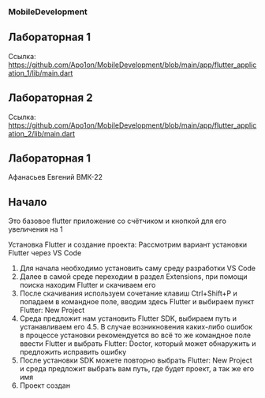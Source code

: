 ### MobileDevelopment

## Лабораторная 1
Ссылка: https://github.com/Apo1on/MobileDevelopment/blob/main/app/flutter_application_1/lib/main.dart

## Лабораторная 2
Ссылка: https://github.com/Apo1on/MobileDevelopment/blob/main/app/flutter_application_2/lib/main.dart

## Лабораторная 1
Афанасьев Евгений ВМК-22

## Начало
Это базовое flutter приложение со счётчиком и кнопкой для его увеличения на 1

Установка Flutter и создание проекта: Рассмотрим вариант установки Flutter через VS Code 
1. Для начала необходимо установить саму среду разработки VS Code 
2. Далее в самой среде переходим в раздел Extensions, при помощи поиска находим Flutter и скачиваем его 
3. После скачивания используем сочетание клавиш Ctrl+Shift+P и попадаем в командное поле, вводим здесь Flutter и выбираем пункт Flutter: New Project
4. Среда предложит нам установить Flutter SDK, выбираем путь и устанавливаем его 
    4.5. В случае возникновения каких-либо ошибок в процессе установки рекомендуется во всё то же командное поле ввести Flutter и выбрать Flutter: Doctor, который может обнаружить и предложить исправить ошибку 
5. После установки SDK можете повторно выбрать Flutter: New Project и среда предложит выбрать вам путь, где будет проект, а так же его имя 
6. Проект создан



